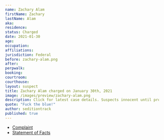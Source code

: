 ```yaml
---
name: Zachary Alam
firstName: Zachary
lastName: Alam
aka:
residence:
status: Charged
date: 2021-01-30
age:
occupation:
affiliations:
jurisdiction: Federal
before: zachary-alam.png
after:
perpwalk:
booking:
courtroom:
courthouse:
layout: suspect
title: Zachary Alam charged on January 30th, 2021
image: /images/preview/zachary-alam.png
description: Click for latest case details. Suspects innocent until proven guilty.
quote: "Fuck the blue!"
author: seditiontrack
published: true
---
```


- [Complaint](https://www.justice.gov/opa/page/file/1362956/download)
- [Statement of Facts](https://www.justice.gov/opa/page/file/1362956/download)
